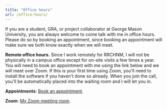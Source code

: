 ```yaml
---
title: "Office hours"
url: /office-hours/
---
```


If you are a student, GRA, or project collaborator at George Mason University, you are always welcome to come talk with me in office hours. Please do so by booking an appointment, since booking an appointment will make sure we both know exactly when we will meet.

**Remote office hours.** Since I work remotely for RRCHNM, I will not be physically in a campus office except for on-site visits a few times a year. You will need to book an appointment with me using the link below and we will meet over Zoom. If this is your first time using Zoom, you'll need to install the software if you haven't done so already. When you join the call, you'll be automatically placed into the waiting room and I will let you in.

**Appointments**: [Book an appointment](https://fantastical.app/7y5vbmv7mf-y3ho/office-hours).

**Zoom**: [My Zoom meeting room](https://gmu.zoom.us/j/98817480399?pwd=d3FINWxaSmQwTlB5NVlhMG1wYUlNZz09).
